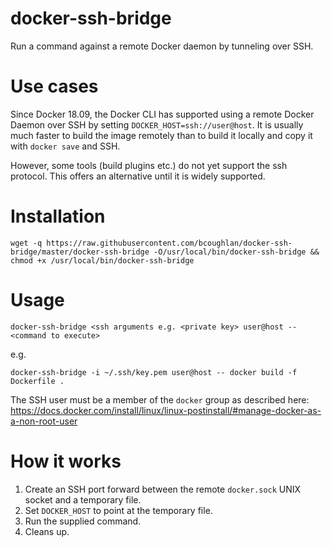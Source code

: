 # docker-ssh-bridge

Run a command against a remote Docker daemon by tunneling over SSH.

# Use cases

Since Docker 18.09, the Docker CLI has supported using a remote Docker Daemon over SSH by setting `DOCKER_HOST=ssh://user@host`. It is usually much faster to build the image remotely than to build it locally and copy it with `docker save` and SSH.

However, some tools (build plugins etc.) do not yet support the ssh protocol. This offers an alternative until it is widely supported.

# Installation

```
wget -q https://raw.githubusercontent.com/bcoughlan/docker-ssh-bridge/master/docker-ssh-bridge -O/usr/local/bin/docker-ssh-bridge && chmod +x /usr/local/bin/docker-ssh-bridge
```

# Usage

```
docker-ssh-bridge <ssh arguments e.g. <private key> user@host -- <command to execute>
```

e.g.

```
docker-ssh-bridge -i ~/.ssh/key.pem user@host -- docker build -f Dockerfile .
```

The SSH user must be a member of the `docker` group as described here: https://docs.docker.com/install/linux/linux-postinstall/#manage-docker-as-a-non-root-user

# How it works

1. Create an SSH port forward between the remote `docker.sock` UNIX socket and a temporary file.
2. Set `DOCKER_HOST` to point at the temporary file.
3. Run the supplied command.
4. Cleans up.
